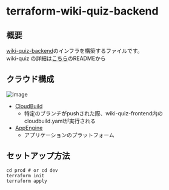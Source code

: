 # terraform-wiki-quiz-backend

## 概要

[wiki-quiz-backend](https://github.com/TakafumiWada/wiki-quiz-backend)のインフラを構築するファイルです。<br>
wiki-quiz の詳細は[こちら](https://github.com/TakafumiWada/wiki-quiz-frontend)のREADMEから


## クラウド構成

![image](https://user-images.githubusercontent.com/54055746/129444683-17ae2e38-bc5d-4dd2-8957-8e12c02bf9d5.png)

- [CloudBuild](https://cloud.google.com/build?hl=ja)
  - 特定のブランチがpushされた際、wiki-quiz-frontend内のcloudbuild.yamlが実行される
- [AppEngine](https://cloud.google.com/appengine?hl=ja)
  - アプリケーションのプラットフォーム

## セットアップ方法

```
cd prod # or cd dev
terraform init
terraform apply
```
